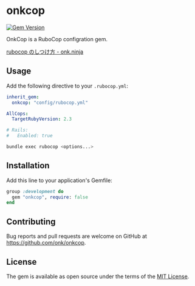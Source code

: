# onkcop
[![Gem Version](https://badge.fury.io/rb/onkcop.svg)](https://badge.fury.io/rb/onkcop)

OnkCop is a RuboCop configration gem.

[rubocop のしつけ方 - onk.ninja](http://blog.onk.ninja/2015/10/27/rubocop-getting-started)

## Usage

Add the following directive to your `.rubocop.yml`:

```yaml
inherit_gem:
  onkcop: "config/rubocop.yml"

AllCops:
  TargetRubyVersion: 2.3

# Rails:
#   Enabled: true
```

```sh
bundle exec rubocop <options...>
```

## Installation

Add this line to your application's Gemfile:

```ruby
group :development do
  gem "onkcop", require: false
end
```

## Contributing

Bug reports and pull requests are welcome on GitHub at https://github.com/onk/onkcop.


## License

The gem is available as open source under the terms of the [MIT License](http://opensource.org/licenses/MIT).
